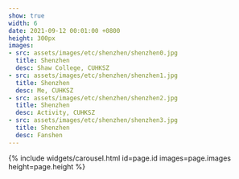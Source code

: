 ```yaml
---
show: true
width: 6
date: 2021-09-12 00:01:00 +0800
height: 300px
images:
- src: assets/images/etc/shenzhen/shenzhen0.jpg
  title: Shenzhen
  desc: Shaw College, CUHKSZ
- src: assets/images/etc/shenzhen/shenzhen1.jpg
  title: Shenzhen
  desc: Me, CUHKSZ
- src: assets/images/etc/shenzhen/shenzhen2.jpg
  title: Shenzhen
  desc: Activity, CUHKSZ
- src: assets/images/etc/shenzhen/shenzhen3.jpg
  title: Shenzhen
  desc: Fanshen
---
```


{% include widgets/carousel.html id=page.id images=page.images height=page.height %}
